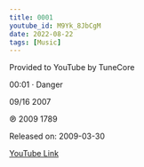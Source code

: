 ```yaml
---
title: 0001
youtube_id: M9Yk_8JbCgM
date: 2022-08-22
tags: [Music]
---
```

Provided to YouTube by TuneCore

00:01 · Danger

09/16 2007

℗ 2009 1789

Released on: 2009-03-30



[YouTube Link](https://www.youtube.com/watch?v=M9Yk_8JbCgM)

